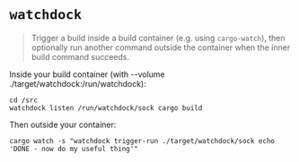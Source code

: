 # `watchdock`
> Trigger a build inside a build container (e.g. using `cargo-watch`), then optionally run another command outside the container when the inner build command succeeds.

Inside your build container (with --volume ./target/watchdock:/run/watchdock):
```shell
cd /src
watchdock listen /run/watchdock/sock cargo build
```

Then outside your container:
```shell
cargo watch -s "watchdock trigger-run ./target/watchdock/sock echo 'DONE - now do my useful thing'"
```
